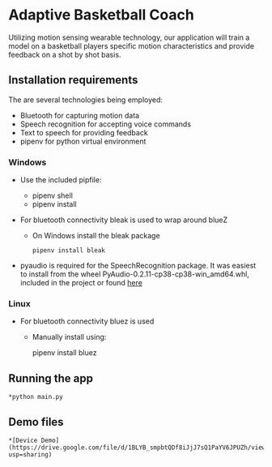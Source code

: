 # Adaptive Basketball Coach

Utilizing motion sensing wearable technology, our application will train a 
model on a basketball players specific motion characteristics and provide 
feedback on a shot by shot basis.

## Installation requirements

The are several technologies being employed:
* Bluetooth for capturing motion data
* Speech recognition for accepting voice commands
* Text to speech for providing feedback
* pipenv for python virtual environment 
 
### Windows
* Use the included pipfile:
    * pipenv shell
    * pipenv install
     
* For bluetooth connectivity bleak is used to wrap around blueZ

  * On Windows install the bleak package
  
    `pipenv install bleak`

* pyaudio is required for the SpeechRecognition package. 
It was easiest to install from the wheel PyAudio-0.2.11-cp38-cp38-win_amd64.whl, included in the project or 
found [here](https://www.lfd.uci.edu/~gohlke/pythonlibs/#pyaudio)



### Linux
* For bluetooth connectivity bluez is used
    * Manually install using: 
    
      pipenv install bluez


## Running the app
    
    *python main.py

## Demo files
    *[Device Demo](https://drive.google.com/file/d/1BLYB_smpbtQDf8iJjJ7sQ1PaYV6JPUZh/view?usp=sharing)
    
    
